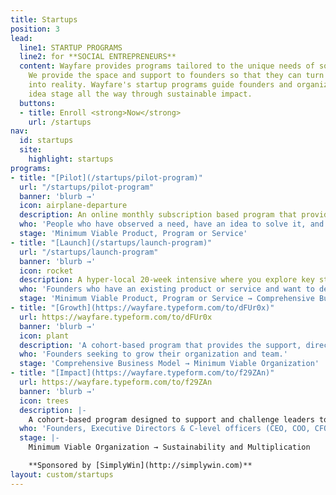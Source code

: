 ```yaml
---
title: Startups
position: 3
lead:
  line1: STARTUP PROGRAMS
  line2: for **SOCIAL ENTREPRENEURS**
  content: Wayfare provides programs tailored to the unique needs of social good startups.
    We provide the space and support to founders so that they can turn their ideas
    into reality. Wayfare's startup programs guide founders and organizations from
    idea stage all the way through sustainable impact.
  buttons:
  - title: Enroll <strong>Now</strong>
    url: /startups
nav:
  id: startups
  site:
    highlight: startups
programs:
- title: "[Pilot](/startups/pilot-program)"
  url: "/startups/pilot-program"
  banner: 'blurb →'
  icon: airplane-departure
  description: An online monthly subscription based program that provides guidance and support to take purposeful action on your meaningful idea.
  who: 'People who have observed a need, have an idea to solve it, and want to develop a plan for how to solve it in manageable, actionable steps.'
  stage: 'Minimum Viable Product, Program or Service'
- title: "[Launch](/startups/launch-program)"
  url: "/startups/launch-program"
  banner: 'blurb →'
  icon: rocket
  description: A hyper-local 20-week intensive where you explore key startup principles and insights as you directly apply them to your product, program or service amongst a cohort of other like-minded founders.
  who: 'Founders who have an existing product or service and want to develop a comprehensive business model to build a foundation for their organization.'
  stage: 'Minimum Viable Product, Program or Service → Comprehensive Business Model'
- title: "[Growth](https://wayfare.typeform.com/to/dFUr0x)"
  url: https://wayfare.typeform.com/to/dFUr0x
  banner: 'blurb →'
  icon: plant
  description: 'A cohort-based program that provides the support, direction and resources to navigate the emotional and practical complexities of growing, scaling and hiring as you expand your organization reach of your .'
  who: 'Founders seeking to grow their organization and team.'
  stage: 'Comprehensive Business Model → Minimum Viable Organization'
- title: "[Impact](https://wayfare.typeform.com/to/f29ZAn)"
  url: https://wayfare.typeform.com/to/f29ZAn
  banner: 'blurb →'
  icon: trees
  description: |-
    A cohort-based program designed to support and challenge leaders to sustain and multiply their impact through critical team support and integrated personal leadership and organizational development.
  who: 'Founders, Executive Directors & C-level officers (CEO, COO, CFO, etc)'
  stage: |-
    Minimum Viable Organization → Sustainability and Multiplication

    **Sponsored by [SimplyWin](http://simplywin.com)**
layout: custom/startups
---
```

